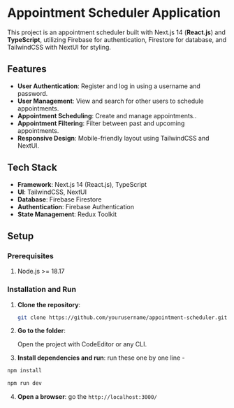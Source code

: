 # Appointment Scheduler Application

This project is an appointment scheduler built with Next.js 14 (**React.js**) and **TypeScript**, utilizing Firebase for authentication, Firestore for database, and TailwindCSS with NextUI for styling.

## Features

- **User Authentication**: Register and log in using a username and password.
- **User Management**: View and search for other users to schedule appointments.
- **Appointment Scheduling**: Create and manage appointments..
- **Appointment Filtering**: Filter between past and upcoming appointments.
- **Responsive Design**: Mobile-friendly layout using TailwindCSS and NextUI.

## Tech Stack

- **Framework**: Next.js 14 (React.js), TypeScript
- **UI**: TailwindCSS, NextUI
- **Database**: Firebase Firestore
- **Authentication**: Firebase Authentication
- **State Management**: Redux Toolkit

## Setup

### Prerequisites

1. Node.js >= 18.17

### Installation and Run

1. **Clone the repository**:
   ```bash
   git clone https://github.com/yourusername/appointment-scheduler.git
   ```
2. **Go to the folder**:

   Open the project with CodeEditor or any CLI.

3. **Install dependencies and run**:
   run these one by one line -

```bash
npm install
```

```bash
npm run dev
```

4. **Open a browser**:
   go the `http://localhost:3000/`
